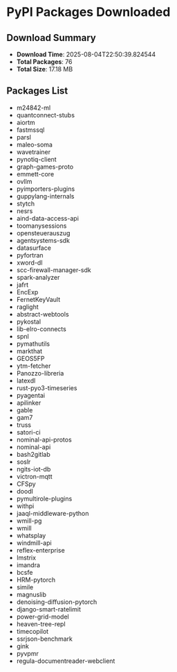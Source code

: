 # PyPI Packages Downloaded

## Download Summary
- **Download Time**: 2025-08-04T22:50:39.824544
- **Total Packages**: 76
- **Total Size**: 17.18 MB

## Packages List
- m24842-ml
- quantconnect-stubs
- aiortm
- fastmssql
- parsl
- maleo-soma
- wavetrainer
- pynotiq-client
- graph-games-proto
- emmett-core
- ovllm
- pyimporters-plugins
- guppylang-internals
- stytch
- nesrs
- aind-data-access-api
- toomanysessions
- opensteuerauszug
- agentsystems-sdk
- datasurface
- pyfortran
- xword-dl
- scc-firewall-manager-sdk
- spark-analyzer
- jafrt
- EncExp
- FernetKeyVault
- raglight
- abstract-webtools
- pykostal
- lib-elro-connects
- spnl
- pymathutils
- markthat
- GEOS5FP
- ytm-fetcher
- Panozzo-libreria
- latexdl
- rust-pyo3-timeseries
- pyagentai
- apilinker
- gable
- gam7
- truss
- satori-ci
- nominal-api-protos
- nominal-api
- bash2gitlab
- soslr
- ngits-iot-db
- victron-mqtt
- CFSpy
- doodl
- pymultirole-plugins
- withpi
- jaaql-middleware-python
- wmill-pg
- wmill
- whatsplay
- windmill-api
- reflex-enterprise
- lmstrix
- imandra
- bcsfe
- HRM-pytorch
- simile
- magnuslib
- denoising-diffusion-pytorch
- django-smart-ratelimit
- power-grid-model
- heaven-tree-repl
- timecopilot
- ssrjson-benchmark
- gink
- pyvpmr
- regula-documentreader-webclient
